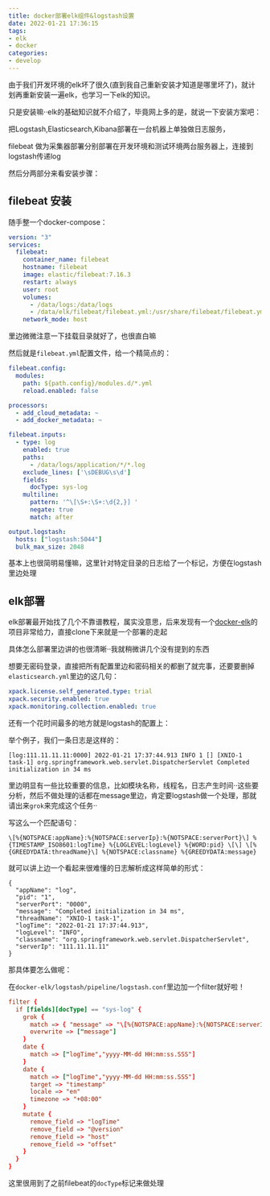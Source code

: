 ```yaml
---
title: docker部署elk组件&logstash设置
date: 2022-01-21 17:36:15
tags:
- elk
- docker
categories:
- develop
---
```


由于我们开发环境的elk坏了很久(直到我自己重新安装才知道是哪里坏了)，就计划再重新安装一遍elk，也学习一下elk的知识。

只是安装嘛··elk的基础知识就不介绍了，毕竟网上多的是，就说一下安装方案吧：

把Logstash,Elasticsearch,Kibana部署在一台机器上单独做日志服务，

filebeat 做为采集器部署分别部署在开发环境和测试环境两台服务器上，连接到logstash传递log

然后分两部分来看安装步骤：

<!--more-->

## filebeat 安装

随手整一个docker-compose：

```yml
version: "3"
services:
  filebeat:
    container_name: filebeat
    hostname: filebeat
    image: elastic/filebeat:7.16.3
    restart: always
    user: root
    volumes:
      - /data/logs:/data/logs
      - /data/elk/filebeat/filebeat.yml:/usr/share/filebeat/filebeat.yml
    network_mode: host
```
里边微微注意一下挂载目录就好了，也很直白嘛

然后就是`filebeat.yml`配置文件，给一个精简点的：
```yml
filebeat.config:
  modules:
    path: ${path.config}/modules.d/*.yml
    reload.enabled: false

processors:
  - add_cloud_metadata: ~
  - add_docker_metadata: ~

filebeat.inputs:
  - type: log
    enabled: true
    paths:
      - /data/logs/application/*/*.log
    exclude_lines: ['\sDEBUG\s\d']
    fields:
      docType: sys-log
    multiline:
      pattern: '^\[\S+:\S+:\d{2,}] '
      negate: true
      match: after

output.logstash:
  hosts: ["logstash:5044"]
  bulk_max_size: 2048
```
基本上也很简明易懂嘛，这里针对特定目录的日志给了一个标记，方便在logstash里边处理

## elk部署

elk部署最开始找了几个不靠谱教程，属实没意思，后来发现有一个[docker-elk](https://github.com/deviantony/docker-elk)的项目非常给力，直接clone下来就是一个部署的走起

具体怎么部署里边讲的也很清晰··我就稍微讲几个没有提到的东西

想要无密码登录，直接把所有配置里边和密码相关的都删了就完事，还要要删掉`elasticsearch.yml`里边的这几句：

```yml
xpack.license.self_generated.type: trial
xpack.security.enabled: true
xpack.monitoring.collection.enabled: true
```

还有一个花时间最多的地方就是logstash的配置上：

举个例子，我们一条日志是这样的：

`[log:111.11.11.11:0000] 2022-01-21 17:37:44.913 INFO 1 [] [XNIO-1 task-1] org.springframework.web.servlet.DispatcherServlet Completed initialization in 34 ms`

里边明显有一些比较重要的信息，比如模块名称，线程名，日志产生时间··这些要分析，然后不做处理的话都在message里边，肯定要logstash做一个处理，那就请出来`grok`来完成这个任务··

写这么一个匹配语句：

`\[%{NOTSPACE:appName}:%{NOTSPACE:serverIp}:%{NOTSPACE:serverPort}\] %{TIMESTAMP_ISO8601:logTime} %{LOGLEVEL:logLevel} %{WORD:pid} \[\] \[%{GREEDYDATA:threadName}\] %{NOTSPACE:classname} %{GREEDYDATA:message}`

就可以讲上边一个看起来很难懂的日志解析成这样简单的形式：

```
{
  "appName": "log",
  "pid": "1",
  "serverPort": "0000",
  "message": "Completed initialization in 34 ms",
  "threadName": "XNIO-1 task-1",
  "logTime": "2022-01-21 17:37:44.913",
  "logLevel": "INFO",
  "classname": "org.springframework.web.servlet.DispatcherServlet",
  "serverIp": "111.11.11.11"
}
```
那具体要怎么做呢：

在`docker-elk/logstash/pipeline/logstash.conf`里边加一个filter就好啦！

```conf
filter {
  if [fields][docType] == "sys-log" {
    grok {
      match => { "message" => "\[%{NOTSPACE:appName}:%{NOTSPACE:serverIp}:%{NOTSPACE:serverPort}\] %{TIMESTAMP_ISO8601:logTime} %{LOGLEVEL:logLevel} %{WORD:pid} \[\] \[%{GREEDYDATA:threadName}\] %{NOTSPACE:classname} %{GREEDYDATA:message}" }
      overwrite => ["message"]
    }
    date {
      match => ["logTime","yyyy-MM-dd HH:mm:ss.SSS"]
    }
    date {
      match => ["logTime","yyyy-MM-dd HH:mm:ss.SSS"]
      target => "timestamp"
      locale => "en"
      timezone => "+08:00"
    }
    mutate {  
      remove_field => "logTime"
      remove_field => "@version"
      remove_field => "host"
      remove_field => "offset"
    }
  }
}
```

这里很用到了之前filebeat的`docType`标记来做处理